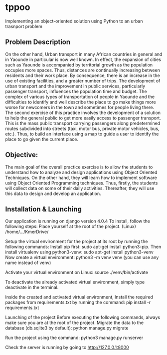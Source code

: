 # tppoo
Implementing an object-oriented solution using Python to an urban trasnport problem

## Problem Description
On the other hand, Urban transport in many African countries in general and in Yaounde in particular is now well known. In effect, the expansion of cities such as Yaounde is accompanied by territorial growth as the population occupies more spaces. Thus, distances are continually increasing between residents and their work place. By consequence, there is an increase in the use of existing facilities, and a greater number of trips. The development of urban transport and the improvement in public services, particularly passenger transport, influences the population time and budget. The complex of various types of transportation of people in Yaounde and the difficulties to identify and well describe the place to go make things more worse for newcomers in the town and sometimes for people living there. The second exercise of this practice involves the development of a solution to help the general public to get more easily access to passenger transport. This is the mass public transport carrying passengers along predetermined routes subdivided into streets (taxi, motor bus, private motor vehicles, bus, etc.). Thus, to build an interface using a map to guide a user to identify the place to go given the current place.

## Objective: 
The main goal of the overall practice exercise is to allow the students to understand how to analyze and design applications using Object Oriented Techniques. On the other hand, they will learn how to implement software using Object Oriented Programming techniques. Thus, firstly, the students will collect data on some of their daily activities. Thereafter, they will use this data to design and develop an application.

## Installation & Launching
Our application is running on django version 4.0.4
To install, follow the following steps:
Place yourself at the root of the project.
(Linux) /home/.../KmerDrive/

Setup the virtual environment for the project at its root by running the following commands:
Install pip first: sudo apt-get install python3-pip.
Then install virtualenv using python3-venv: sudo apt-get install python3-venv
Now create a virtual environment: python3 -m venv venv (you can use any name instead of venv)

Activate your virtual environment on Linux: source ./venv/bin/activate

To deactivate the already activated virtual environment, simply type deactivate in the terminal.

Inside the created and activated virtual environment, Install the required packages from requirements.txt by running the command: pip install -r requirements.txt

Launching of the project
Before executing the following commands, always make sure you are at the root of the project.
Migrate the data to the database (db.sqlite3 by default):  python manage.py migrate

Run the project using the command: python3 manage.py runserver

Check the server is running by going to http://127.0.0.1:8000
